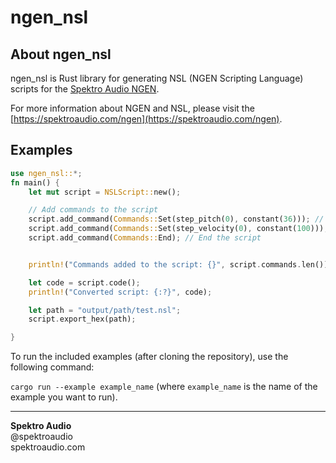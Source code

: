 # ngen_nsl

## About ngen_nsl

ngen_nsl is Rust library for generating NSL (NGEN Scripting Language) scripts for the [Spektro Audio NGEN](https://spektroaudio.com/ngen).

For more information about NGEN and NSL, please visit the [https://spektroaudio.com/ngen](https://spektroaudio.com/ngen).

## Examples 

```rust
use ngen_nsl::*;
fn main() {
    let mut script = NSLScript::new();

    // Add commands to the script
    script.add_command(Commands::Set(step_pitch(0), constant(36))); // Set the pitch of the first step to 36
    script.add_command(Commands::Set(step_velocity(0), constant(100))); // Set the velocity of the first step to 100
    script.add_command(Commands::End); // End the script


    println!("Commands added to the script: {}", script.commands.len());

    let code = script.code();
    println!("Converted script: {:?}", code);

    let path = "output/path/test.nsl";
    script.export_hex(path);

}


```

To run the included examples (after cloning the repository), use the following command:

```cargo run --example example_name``` (where ```example_name``` is the name of the example you want to run).

--- 

**Spektro Audio**  
@spektroaudio  
spektroaudio.com

